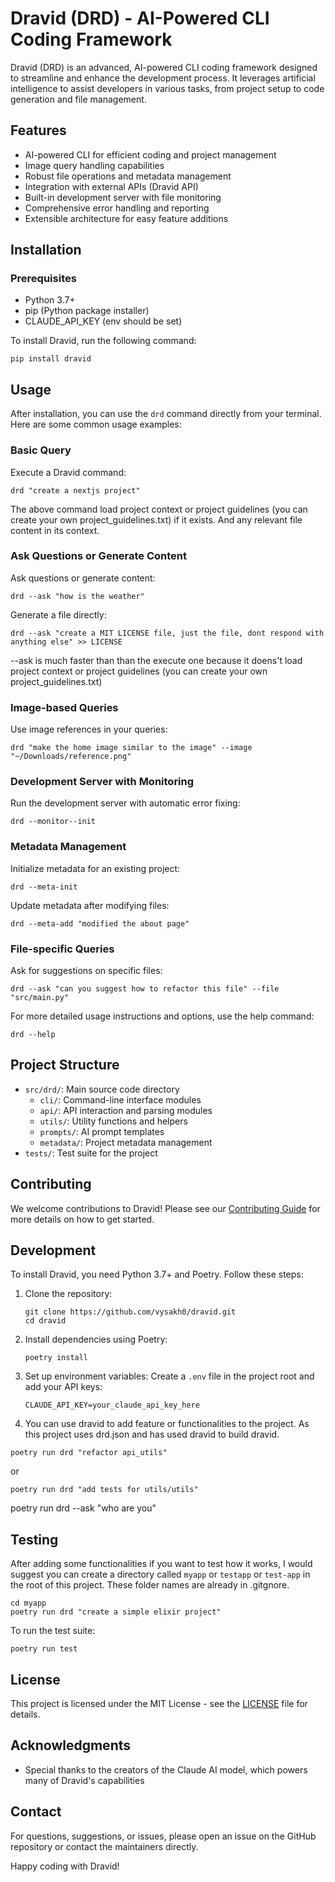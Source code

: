 # Dravid (DRD) - AI-Powered CLI Coding Framework

Dravid (DRD) is an advanced, AI-powered CLI coding framework designed to streamline and enhance the development process. It leverages artificial intelligence to assist developers in various tasks, from project setup to code generation and file management.

## Features

- AI-powered CLI for efficient coding and project management
- Image query handling capabilities
- Robust file operations and metadata management
- Integration with external APIs (Dravid API)
- Built-in development server with file monitoring
- Comprehensive error handling and reporting
- Extensible architecture for easy feature additions

## Installation

### Prerequisites

- Python 3.7+
- pip (Python package installer)
- CLAUDE_API_KEY (env should be set)

To install Dravid, run the following command:

```
pip install dravid
```

## Usage

After installation, you can use the `drd` command directly from your terminal. Here are some common usage examples:

### Basic Query

Execute a Dravid command:

```
drd "create a nextjs project"
```

The above command load project context or project guidelines (you can create your own project_guidelines.txt) if it exists. And any relevant file content in its context.

### Ask Questions or Generate Content

Ask questions or generate content:

```
drd --ask "how is the weather"
```

Generate a file directly:

```
drd --ask "create a MIT LICENSE file, just the file, dont respond with anything else" >> LICENSE
```

--ask is much faster than than the execute one because it doens't load project context or project guidelines (you can create your own project_guidelines.txt)

### Image-based Queries

Use image references in your queries:

```
drd "make the home image similar to the image" --image "~/Downloads/reference.png"
```

### Development Server with Monitoring

Run the development server with automatic error fixing:

```
drd --monitor--init
```

### Metadata Management

Initialize metadata for an existing project:

```
drd --meta-init
```

Update metadata after modifying files:

```
drd --meta-add "modified the about page"
```

### File-specific Queries

Ask for suggestions on specific files:

```
drd --ask "can you suggest how to refactor this file" --file "src/main.py"
```

For more detailed usage instructions and options, use the help command:

```
drd --help
```

## Project Structure

- `src/drd/`: Main source code directory
  - `cli/`: Command-line interface modules
  - `api/`: API interaction and parsing modules
  - `utils/`: Utility functions and helpers
  - `prompts/`: AI prompt templates
  - `metadata/`: Project metadata management
- `tests/`: Test suite for the project

## Contributing

We welcome contributions to Dravid! Please see our [Contributing Guide](CONTRIBUTING.md) for more details on how to get started.

## Development

To install Dravid, you need Python 3.7+ and Poetry. Follow these steps:

1. Clone the repository:

   ```
   git clone https://github.com/vysakh0/dravid.git
   cd dravid
   ```

2. Install dependencies using Poetry:

   ```
   poetry install
   ```

3. Set up environment variables:
   Create a `.env` file in the project root and add your API keys:
   ```
   CLAUDE_API_KEY=your_claude_api_key_here
   ```
4. You can use dravid to add feature or functionalities to the project. As this project uses drd.json
   and has used dravid to build dravid.

```
poetry run drd "refactor api_utils"
```

or

```
poetry run drd "add tests for utils/utils"
```

poetry run drd --ask "who are you"

## Testing

After adding some functionalities if you want to test how it works, I would suggest you can create a directory
called `myapp` or `testapp` or `test-app` in the root of this project. These folder names are already in .gitgnore.

```
cd myapp
poetry run drd "create a simple elixir project"
```

To run the test suite:

```
poetry run test
```

## License

This project is licensed under the MIT License - see the [LICENSE](LICENSE) file for details.

## Acknowledgments

- Special thanks to the creators of the Claude AI model, which powers many of Dravid's capabilities

## Contact

For questions, suggestions, or issues, please open an issue on the GitHub repository or contact the maintainers directly.

Happy coding with Dravid!
